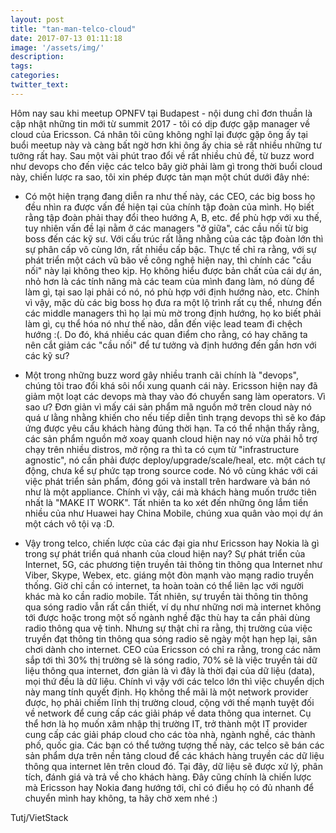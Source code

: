 ```yaml
---
layout: post
title: "tan-man-telco-cloud"
date: 2017-07-13 01:11:18
image: '/assets/img/'
description:
tags:
categories:
twitter_text:
---
```


Hôm nay sau khi meetup OPNFV tại Budapest - nội dung chỉ đơn thuần là cập nhật những tin mới từ summit 2017 - tôi có dịp được gặp manager về cloud của Ericsson. Cá nhân tôi cũng không nghĩ lại được gặp ông ấy tại buổi meetup này và càng bất ngờ hơn khi ông ấy chia sẻ rất nhiều những tư tưởng rất hay. Sau một vài phút trao đổi về rất nhiều chủ đề, từ buzz word như devops cho đến việc các telco bây giờ phải làm gì trong thời buổi cloud này, chiến lược ra sao, tôi xin phép được tản mạn một chút dưới đây nhé:

- Có một hiện trạng đang diễn ra như thế này, các CEO, các big boss họ đều nhìn ra được vấn đề hiện tại của chính tập đoàn của mình. Họ biết rằng tập đoàn phải thay đổi theo hướng A, B, etc. để phù hợp với xu thế, tuy nhiên vấn đề lại nằm ở các managers "ở giữa", các cầu nối từ big boss đến các kỹ sư. Với cấu trúc rất lằng nhằng của các tập đoàn lớn thì sự phân cấp vô cùng lớn, rất nhiều cấp bậc. Thực tế chỉ ra rằng, với sự phát triển một cách vũ bão về công nghệ hiện nay, thì chính các "cầu nối" này lại không theo kịp. Họ không hiểu được bản chất của cái dự án, nhỏ hơn là các tính năng mà các team của mình đang làm, nó dùng để làm gì, tại sao lại phải có nó, nó phù hợp với định hướng nào, etc. Chính vì vậy, mặc dù các big boss họ đưa ra một lộ trình rất cụ thể, nhưng đến các middle managers thì họ lại mù mờ trong định hướng, họ ko biết phải làm gì, cụ thể hóa nó như thế nào, dẫn đến việc lead team đi chệch hướng :(. Do đó, khá nhiều các quan điểm cho rằng, có hay chăng ta nên cắt giảm các "cầu nối" để tư tưởng và định hướng đến gần hơn với các kỹ sư?

- Một trong những buzz word gây nhiều tranh cãi chính là "devops", chúng tôi trao đổi khá sôi nổi xung quanh cái này. Ericsson hiện nay đã giảm một loạt các devops mà thay vào đó chuyển sang làm operators. Vì sao ư? Đơn giản vì mấy cái sản phẩm mã nguồn mở trên cloud này nó quá ư lằng nhằng khiến cho nếu tiếp diễn tình trạng devops thì sẽ ko đáp ứng được yêu cầu khách hàng đúng thời hạn. Ta có thể nhận thấy rằng, các sản phẩm nguồn mở xoay quanh cloud hiện nay nó vừa phải hỗ trợ chạy trên nhiều distros, mở rộng ra thì ta có cụm từ "infrastructure agnostic", nó cần phải được deploy/upgrade/scale/heal, etc. một cách tự động, chưa kể sự phức tạp trong source code. Nó vô cùng khác với cái việc phát triển sản phẩm, đóng gói và install trên hardware và bán nó như là một appliance. Chính vì vậy, cái mà khách hàng muốn trước tiên nhất là "MAKE IT WORK". Tất nhiên ta ko xét đến những ông lắm tiền nhiều của như Huawei hay China Mobile, chúng xua quân vào mọi dự án một cách vô tội vạ :D.

- Vậy trong telco, chiến lược của các đại gia như Ericsson hay Nokia là gì trong sự phát triển quá nhanh của cloud hiện nay? Sự phát triển của Internet, 5G, các phương tiện truyền tải thông tin thông qua Internet như Viber, Skype, Webex, etc. giáng một đòn mạnh vào mạng radio truyền thống. Giờ chỉ cần có internet, ta hoàn toàn có thể liên lạc với người khác mà ko cần radio mobile. Tất nhiên, sự truyền tài thông tin thông qua sóng radio vẫn rất cần thiết, ví dụ như những nơi mà internet không tới được hoặc trong một số ngành nghề đặc thù hay ta cần phải dùng radio thông qua vệ tinh. Nhưng sự thật chỉ ra rằng, thị trường của việc truyền đạt thông tin thông qua sóng radio sẽ ngày một hạn hẹp lại, sân chơi dành cho internet. CEO của Ericsson có chỉ ra rằng, trong các năm sắp tới thì 30% thị trường sẽ là sóng radio, 70% sẽ là việc truyền tải dữ liệu thông qua internet, đơn giản là vì đây là thời đại của dữ liệu (data), mọi thứ đều là dữ liệu. Chính vì vậy với các telco lớn thì việc chuyển dịch này mang tính quyết định. Họ không thể mãi là một network provider được, họ phải chiếm lĩnh thị trường cloud, cộng với thế mạnh tuyệt đối về network để cung cấp các giải pháp về data thông qua internet. Cụ thể hơn là họ muốn xâm nhập thị trường IT, trở thành một IT provider cung cấp các giải pháp cloud cho các tòa nhà, ngành nghề, các thành phố, quốc gia. Các bạn có thể tưởng tượng thế này, các telco sẽ bán các sản phẩm dựa trên nền tảng cloud để các khách hàng truyền các dữ liệu thông qua internet lên trên cloud đó. Tại đây, dữ liệu sẽ được xử lý, phân tích, đánh giá và trả về cho khách hàng. Đây cũng chính là chiến lược mà Ericsson hay Nokia đang hướng tới, chỉ có điều họ có đủ nhanh để chuyển mình hay không, ta hãy chờ xem nhé :)


Tutj/VietStack


